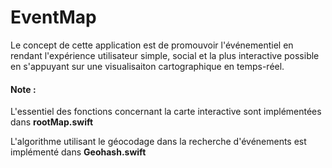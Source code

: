 # EventMap

Le concept de cette application est de promouvoir l'événementiel en rendant l'expérience utilisateur simple, social et la plus interactive possible en s'appuyant sur une visualisaiton cartographique en temps-réel.

#### Note :

L'essentiel des fonctions concernant la carte interactive sont implémentées dans <b>rootMap.swift</b>

L'algorithme utilisant le géocodage dans la recherche d'événements est implémenté dans <b>Geohash.swift</b>

